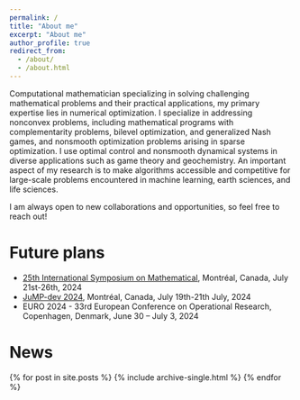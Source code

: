 ```yaml
---
permalink: /
title: "About me"
excerpt: "About me"
author_profile: true
redirect_from:
  - /about/
  - /about.html
---
```


Computational mathematician specializing in solving challenging mathematical problems and their practical applications, my primary expertise lies in numerical optimization.
I specialize in addressing nonconvex problems, including mathematical programs with complementarity problems, bilevel optimization, and generalized Nash games, and nonsmooth optimization problems arising in sparse optimization.
I use optimal control and nonsmooth dynamical systems in diverse applications such as game theory and geochemistry.
 An important aspect of my research is to make algorithms accessible and competitive for large-scale problems encountered in machine learning, earth sciences, and life sciences.

I am always open to new collaborations and opportunities, so feel free to reach out!

Future plans
======

- [25th International Symposium on Mathematical](https://ismp2024.gerad.ca), Montréal, Canada, July 21st-26th, 2024
- [JuMP-dev 2024](https://jump.dev/meetings/jumpdev2024/), Montréal, Canada, July 19th-21th July, 2024
- EURO 2024 - 33rd European Conference on Operational Research, Copenhagen, Denmark, June 30 – July 3, 2024

News
======
{% for post in site.posts %}
  {% include archive-single.html %}
{% endfor %}
